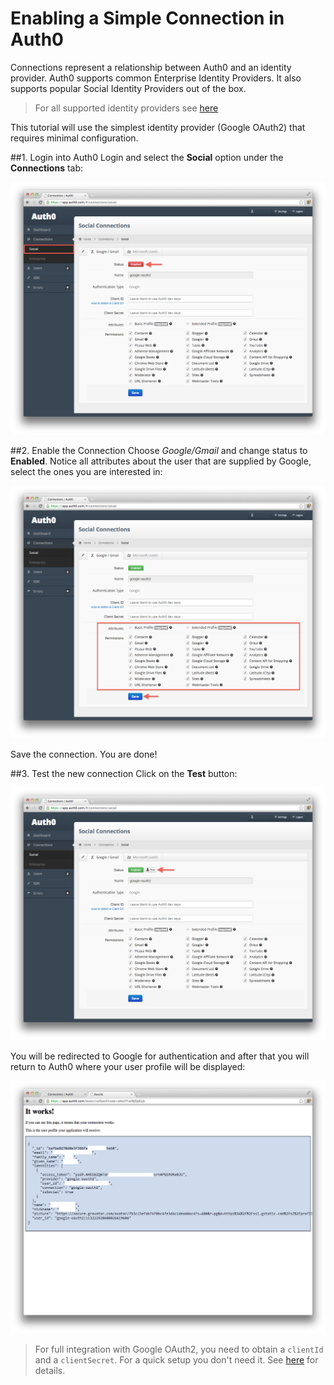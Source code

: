 # Enabling a Simple Connection in Auth0

Connections represent a relationship between Auth0 and an identity provider. Auth0 supports common Enterprise Identity Providers. It also supports popular Social Identity Providers out of the box.

> For all supported identity providers see [here](/identityproviders)

This tutorial will use the simplest identity provider (Google OAuth2) that requires minimal configuration.

##1. Login into Auth0
Login and select the __Social__ option under the __Connections__ tab:

![](/media/articles/enable-simple-connection/connection-add.png)

##2. Enable the Connection
Choose _Google/Gmail_ and change status to __Enabled__. Notice all attributes about the user that are supplied by Google, select the ones you are interested in:

![](/media/articles/enable-simple-connection/connection-add-idp-attributes.png)

Save the connection. You are done!

##3. Test the new connection
Click on the __Test__ button:

![](/media/articles/enable-simple-connection/connection-add-idp-test.png)

You will be redirected to Google for authentication and after that you will return to Auth0 where your user profile will be displayed:

![](/media/articles/enable-simple-connection/connection-add-idp-test-r.png)

> For full integration with Google OAuth2, you need to obtain a `clientId` and a `clientSecret`. For a quick setup you don't need it. See [here](/goog-clientid) for details.
